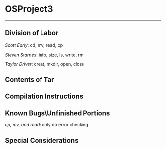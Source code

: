 # OSProject3
---------------------------------------------------------

## Division of Labor
*Scott Early*:       cd, mv, read, cp
  
*Steven Starnes*:    info, size, ls, write, rm

*Taylor Driver*:     creat, mkdir, open, close

## Contents of Tar

## Compilation Instructions

## Known Bugs\Unfinished Portions
*cp, mv, and read*: only do error checking


## Special Considerations
